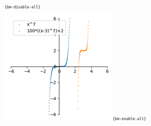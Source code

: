 `{bm-disable-all}`

![Graph(s) of x^7,100*((x-3)^7)+2](calculus_b10fe2f2df9096fcef5e607e538cf0f4.png)
`{bm-enable-all}`

